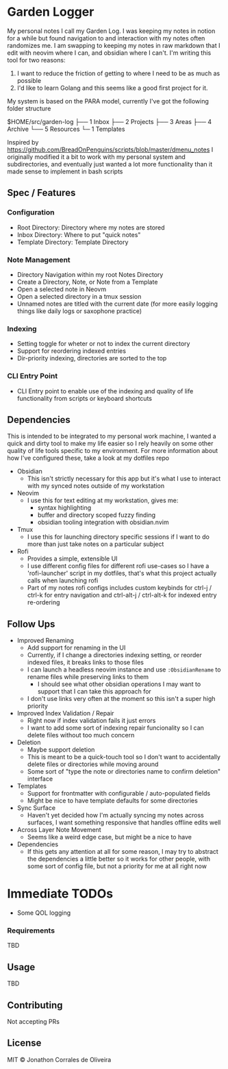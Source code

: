 # Garden Logger

My personal notes I call my Garden Log. I was keeping my notes in notion for a while but found navigation to and interaction with my notes often randomizes me. I am swapping to keeping my notes in raw markdown that I edit with neovim where I can, and obsidian where I can't. I'm writing this tool for two reasons:
1) I want to reduce the friction of getting to where I need to be as much as possible
2) I'd like to learn Golang and this seems like a good first project for it.

My system is based on the PARA model, currently I've got the following folder structure

$HOME/src/garden-log
├── 1 Inbox
├── 2 Projects
├── 3 Areas
├── 4 Archive
└── 5 Resources
    └─ 1 Templates

Inspired by https://github.com/BreadOnPenguins/scripts/blob/master/dmenu_notes
I originally modified it a bit to work with my personal system and subdirectories, and eventually just wanted a lot more functionality than it made sense to implement in bash scripts

## Spec / Features
### Configuration
- Root Directory: Directory where my notes are stored
- Inbox Directory: Where to put "quick notes"
- Template Directory: Template Directory


### Note Management
- Directory Navigation within my root Notes Directory
- Create a Directory, Note, or Note from a Template
- Open a selected note in Neovm
- Open a selected directory in a tmux session
- Unnamed notes are titled with the current date (for more easily logging things like daily logs or saxophone practice)

### Indexing
- Setting toggle for wheter or not to index the current directory
- Support for reordering indexed entries
- Dir-priority indexing, directories are sorted to the top

### CLI Entry Point
- CLI Entry point to enable use of the indexing and quality of life functionality from scripts or keyboard shortcuts

## Dependencies
This is intended to be integrated to my personal work machine, I wanted a quick and dirty tool to make my life easier so I rely heavily on some other quality of life tools specific to my environment. For more information about how I've configured these, take a look at my dotfiles repo
- Obsidian
    - This isn't strictly necessary for this app but it's what I use to interact with my synced notes outside of my workstation
- Neovim
    - I use this for text editing at my workstation, gives me:
        - syntax highlighting
        - buffer and directory scoped fuzzy finding
        - obsidian tooling integration with obsidian.nvim
- Tmux
    - I use this for launching directory specific sessions if I want to do more than just take notes on a particular subject
- Rofi
    - Provides a simple, extensible UI
    - I use different config files for different rofi use-cases so I have a 'rofi-launcher' script in my dotfiles, that's what this project actually calls when launching rofi
    - Part of my notes rofi configs includes custom keybinds for ctrl-j / ctrl-k for entry navigation and ctrl-alt-j / ctrl-alt-k for indexed entry re-ordering

## Follow Ups

- Improved Renaming
    - Add support for renaming in the UI
    - Currently, if I change a directories indexing setting, or reorder indexed files, it breaks links to those files
    - I can launch a headless neovim instance and use `:ObsidianRename` to rename files while preserving links to them
        - I should see what other obsidian operations I may want to support that I can take this approach for
    - I don't use links very often at the moment so this isn't a super high priority
- Improved Index Validation / Repair
    - Right now if index validation fails it just errors
    - I want to add some sort of indexing repair funcionality so I can delete files without too much concern
- Deletion
    - Maybe support deletion
    - This is meant to be a quick-touch tool so I don't want to accidentally delete files or directories while moving around
    - Some sort of "type the note or directories name to confirm deletion" interface
- Templates
    - Support for frontmatter with configurable / auto-populated fields
    - Might be nice to have template defaults for some directories
- Sync Surface
    - Haven't yet decided how I'm actually syncing my notes across surfaces, I want something responsive that handles offline edits well
- Across Layer Note Movement
    - Seems like a weird edge case, but might be a nice to have
- Dependencies
    - If this gets any attention at all for some reason, I may try to abstract the dependencies a little better so it works for other people, with some sort of config file, but not a priority for me at all right now


# Immediate TODOs
- Some QOL logging

### Requirements

TBD

## Usage

TBD

## Contributing

Not accepting PRs

## License

MIT © Jonathon Corrales de Oliveira
